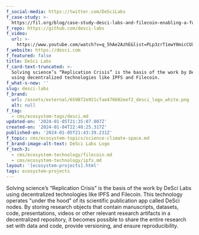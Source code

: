 ```yaml
---
f_social-media: https://twitter.com/DeSciLabs
f_case-study: >-
  https://fil.org/blog/case-study-desci-labs-and-filecoin-enabling-a-future-of-open-science/
f_repo: https://github.com/desci-labs
f_video:
  url: >-
    https://www.youtube.com/watch?v=q_5hAe2AzhE&list=PLp3zrT1ewY0micCUXk2G1B1-ukbpuclJy&index=15
f_website: https://desci.com
f_featured: false
title: DeSci Labs
f_card-text-truncated: >-
  Solving science’s “Replication Crisis” is the basis of the work by DeSci Labs
  using decentralized technologies like IPFS and Filecoin.
f_what-s-new: ''
slug: desci-labs
f_brand:
  url: /assets/external/659872e921cfae476602eef2_desci_logo_white.png
  alt: null
f_tag:
  - cms/ecosystem-tags/desci.md
updated-on: '2024-01-05T21:35:07.007Z'
created-on: '2024-01-04T22:40:25.317Z'
published-on: '2024-01-05T21:43:39.231Z'
f_topic: cms/ecosystem-topics/science-climate-space.md
f_brand-image-alt-text: DeSci Labs Logo
f_tech-3:
  - cms/ecosystem-technology/filecoin.md
  - cms/ecosystem-technology/ipfs.md
layout: '[ecosystem-projects].html'
tags: ecosystem-projects
---
```


Solving science’s “Replication Crisis” is the basis of the work by DeSci Labs using decentralized technologies like IPFS and Filecoin. This technology operates "under the hood" of its scientific publication app called DeSci nodes. By storing research objects that contain manuscripts, datasets, code, presentations, videos or other relevant research artifacts in a decentralized repository, it becomes possible to share the entire research set with data and code, provide versioning, and ensure reproducibility.
